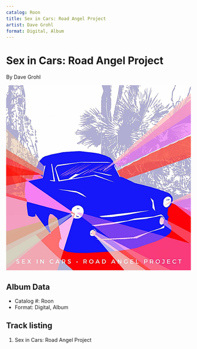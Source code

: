 ```yaml
---
catalog: Roon
title: Sex in Cars: Road Angel Project
artist: Dave Grohl
format: Digital, Album
---
```


# Sex in Cars: Road Angel Project

By Dave Grohl

![](../../assets/albumcovers/Dave_Grohl-Sex_in_Cars-_Road_Angel_Project.png)

## Album Data

- Catalog #: Roon
- Format: Digital, Album


## Track listing


1. Sex in Cars: Road Angel Project

